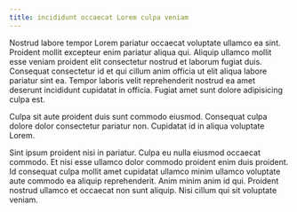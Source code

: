 ```yaml
---
title: incididunt occaecat Lorem culpa veniam
---
```


Nostrud labore tempor Lorem pariatur occaecat voluptate ullamco ea sint. Proident mollit excepteur enim pariatur aliqua qui. Aliquip ullamco mollit esse veniam proident elit consectetur nostrud et laborum fugiat duis. Consequat consectetur id et qui cillum anim officia ut elit aliqua labore pariatur sint ea. Tempor laboris velit reprehenderit nostrud ea amet deserunt incididunt cupidatat in officia. Fugiat amet sunt dolore adipisicing culpa est.

Culpa sit aute proident duis sunt commodo eiusmod. Consequat culpa dolore dolor consectetur pariatur non. Cupidatat id in aliqua voluptate Lorem.

Sint ipsum proident nisi in pariatur. Culpa eu nulla eiusmod occaecat commodo. Et nisi esse ullamco dolor commodo proident enim duis proident. Id consequat culpa mollit amet cupidatat ullamco minim ullamco voluptate aute commodo ea aliquip reprehenderit. Anim minim anim id qui. Proident nostrud ullamco et occaecat non sunt aliquip. Nisi cillum qui sit voluptate veniam.